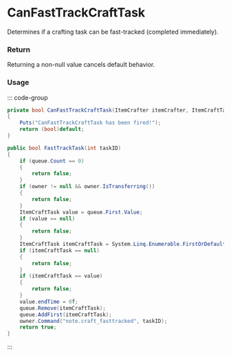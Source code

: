 # CanFastTrackCraftTask
<Badge type="info" text="Item"/><Badge type="danger" text="Carbon Compatible"/><Badge type="warning" text="Oxide Compatible"/>
Determines if a crafting task can be fast-tracked (completed immediately).

### Return
Returning a non-null value cancels default behavior.

### Usage
::: code-group
```csharp [Example]
private bool CanFastTrackCraftTask(ItemCrafter itemCrafter, ItemCraftTask local2, int taskID)
{
	Puts("CanFastTrackCraftTask has been fired!");
	return (bool)default;
}
```
```csharp [Source — Assembly-CSharp @ ItemCrafter]
public bool FastTrackTask(int taskID)
{
	if (queue.Count == 0)
	{
		return false;
	}
	if (owner != null && owner.IsTransferring())
	{
		return false;
	}
	ItemCraftTask value = queue.First.Value;
	if (value == null)
	{
		return false;
	}
	ItemCraftTask itemCraftTask = System.Linq.Enumerable.FirstOrDefault(queue, (ItemCraftTask x) => x.taskUID == taskID && !x.cancelled);
	if (itemCraftTask == null)
	{
		return false;
	}
	if (itemCraftTask == value)
	{
		return false;
	}
	value.endTime = 0f;
	queue.Remove(itemCraftTask);
	queue.AddFirst(itemCraftTask);
	owner.Command("note.craft_fasttracked", taskID);
	return true;
}

```
:::
